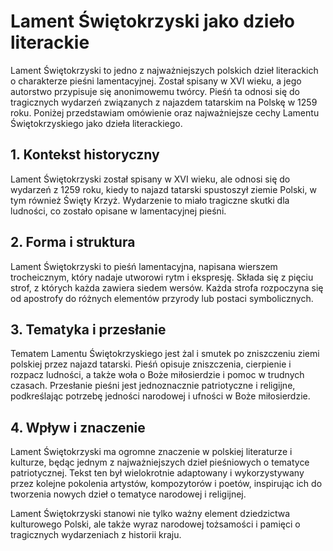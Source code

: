 # Lament Świętokrzyski jako dzieło literackie

Lament Świętokrzyski to jedno z najważniejszych polskich dzieł literackich o charakterze pieśni lamentacyjnej. Został spisany w XVI wieku, a jego autorstwo przypisuje się anonimowemu twórcy. Pieśń ta odnosi się do tragicznych wydarzeń związanych z najazdem tatarskim na Polskę w 1259 roku. Poniżej przedstawiam omówienie oraz najważniejsze cechy Lamentu Świętokrzyskiego jako dzieła literackiego.

## 1. **Kontekst historyczny**

Lament Świętokrzyski został spisany w XVI wieku, ale odnosi się do wydarzeń z 1259 roku, kiedy to najazd tatarski spustoszył ziemie Polski, w tym również Święty Krzyż. Wydarzenie to miało tragiczne skutki dla ludności, co zostało opisane w lamentacyjnej pieśni.

## 2. **Forma i struktura**

Lament Świętokrzyski to pieśń lamentacyjna, napisana wierszem trocheicznym, który nadaje utworowi rytm i ekspresję. Składa się z pięciu strof, z których każda zawiera siedem wersów. Każda strofa rozpoczyna się od apostrofy do różnych elementów przyrody lub postaci symbolicznych.

## 3. **Tematyka i przesłanie**

Tematem Lamentu Świętokrzyskiego jest żal i smutek po zniszczeniu ziemi polskiej przez najazd tatarski. Pieśń opisuje zniszczenia, cierpienie i rozpacz ludności, a także woła o Boże miłosierdzie i pomoc w trudnych czasach. Przesłanie pieśni jest jednoznacznie patriotyczne i religijne, podkreślając potrzebę jedności narodowej i ufności w Boże miłosierdzie.

## 4. **Wpływ i znaczenie**

Lament Świętokrzyski ma ogromne znaczenie w polskiej literaturze i kulturze, będąc jednym z najważniejszych dzieł pieśniowych o tematyce patriotycznej. Tekst ten był wielokrotnie adaptowany i wykorzystywany przez kolejne pokolenia artystów, kompozytorów i poetów, inspirując ich do tworzenia nowych dzieł o tematyce narodowej i religijnej.

Lament Świętokrzyski stanowi nie tylko ważny element dziedzictwa kulturowego Polski, ale także wyraz narodowej tożsamości i pamięci o tragicznych wydarzeniach z historii kraju.

